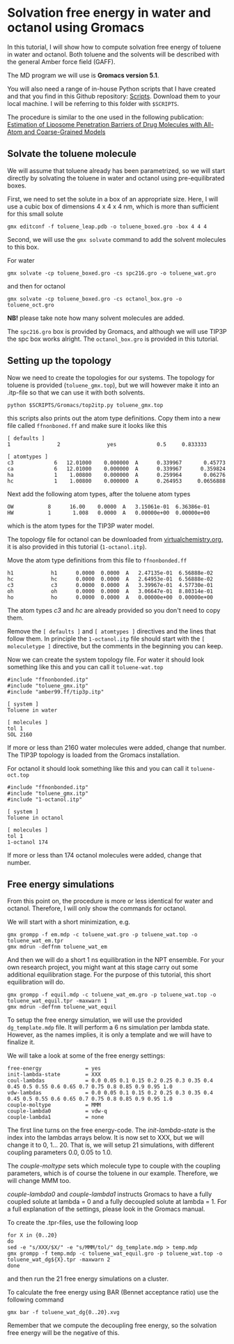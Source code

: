 # Solvation free energy in water and octanol using Gromacs

In this tutorial, I will show how to compute solvation free energy of toluene in water and octanol. Both toluene and the solvents will be described with the general Amber force field (GAFF).

The MD program we will use is **Gromacs version 5.1**.

You will also need a range of in-house Python scripts that I have created and that you find in this Github repository: [Scripts](http://www.github.com/sgenheden/scripts). Download them to your local machine. I will be referring to this folder with `$SCRIPTS`.  


The procedure is similar to the one used in the following publication:
    [Estimation of Liposome Penetration Barriers of Drug Molecules with All-Atom and Coarse-Grained Models](http://dx.doi.org/10.1021/acs.jctc.6b00557)

## Solvate the toluene molecule

We will assume that toluene already has been parametrized, so we will start directly by solvating the toluene in water and octanol using pre-equilibrated boxes.

First, we need to set the solute in a box of an appropriate size. Here, I will use a cubic box of dimensions 4 x 4 x 4 nm, which is more than sufficient for this small solute

    gmx editconf -f toluene_leap.pdb -o toluene_boxed.gro -box 4 4 4

Second, we will use the `gmx solvate` command to add the solvent molecules to this box.

For water

    gmx solvate -cp toluene_boxed.gro -cs spc216.gro -o toluene_wat.gro

and then for octanol

    gmx solvate -cp toluene_boxed.gro -cs octanol_box.gro -o toluene_oct.gro    

**NB!** please take note how many solvent molecules are added.

The `spc216.gro` box is provided by Gromacs, and although we will use TIP3P the spc box works alright. The `octanol_box.gro` is provided in this tutorial.

## Setting up the topology

Now we need to create the topologies for our systems. The topology for toluene is provided (`toluene_gmx.top`),
but we will however make it into an .itp-file so that we can use it with both solvents.

    python $SCRIPTS/Gromacs/top2itp.py toluene_gmx.top

this scripts also prints out the atom type definitions. Copy them into a new file called `ffnonboned.ff` and make sure it looks like this

    [ defaults ]    
    1               2               yes             0.5     0.833333

    [ atomtypes ]
    c3             6   12.01000    0.000000  A      0.339967       0.45773
    ca             6   12.01000    0.000000  A      0.339967      0.359824
    ha             1    1.00800    0.000000  A      0.259964       0.06276
    hc             1    1.00800    0.000000  A      0.264953     0.0656888

Next add the following atom types, after the toluene atom types

    OW           8      16.00    0.0000  A   3.15061e-01  6.36386e-01   
    HW           1       1.008   0.0000  A   0.00000e+00  0.00000e+00

which is the atom types for the TIP3P water model.

The topology file for octanol can be downloaded from [virtualchemistry.org](http://virtualchemistry.org/), it is also provided in this tutorial (`1-octanol.itp`).

Move the atom type definitions from this file to `ffnonbonded.ff`

    h1            h1      0.0000  0.0000  A   2.47135e-01  6.56888e-02
    hc            hc      0.0000  0.0000  A   2.64953e-01  6.56888e-02
    c3            c3      0.0000  0.0000  A   3.39967e-01  4.57730e-01
    oh            oh      0.0000  0.0000  A   3.06647e-01  8.80314e-01
    ho            ho      0.0000  0.0000  A   0.00000e+00  0.00000e+00

The atom types *c3* and *hc* are already provided so you don't need to copy them.

Remove the `[ defaults ]` and `[ atomtypes ]` directives and the lines that follow them. In principle the `1-octanol.itp` file should start with the `[ moleculetype ]` directive, but the comments in the beginning you can keep.

Now we can create the system topology file. For water it should look something like this and you can call it `toluene-wat.top`

    #include "ffnonbonded.itp"
    #include "toluene_gmx.itp"
    #include "amber99.ff/tip3p.itp"

    [ system ]
    Toluene in water

    [ molecules ]
    tol 1
    SOL 2160

If more or less than 2160 water molecules were added, change that number. The TIP3P topology is loaded from the Gromacs installation.

For octanol it should look something like this and you can call it `toluene-oct.top`

    #include "ffnonbonded.itp"
    #include "toluene_gmx.itp"
    #include "1-octanol.itp"

    [ system ]
    Toluene in octanol

    [ molecules ]
    tol 1
    1-octanol 174

If more or less than 174 octanol molecules were added, change that number.

## Free energy simulations

From this point on, the procedure is more or less identical for water and octanol. Therefore, I will only show the commands for octanol.

We will start with a short minimization, e.g.

    gmx grompp -f em.mdp -c toluene_wat.gro -p toluene_wat.top -o toluene_wat_em.tpr
    gmx mdrun -deffnm toluene_wat_em

And then we will do a short 1 ns equilibration in the NPT ensemble. For your own research project, you might want at this stage carry out some additional equilibration stage. For the purpose of this tutorial, this short equilibration will do.

    gmx grompp -f equil.mdp -c toluene_wat_em.gro -p toluene_wat.top -o toluene_wat_equil.tpr -maxwarn 1
    gmx mdrun -deffnm toluene_wat_equil

To setup the free energy simulation, we will use the provided `dg_template.mdp` file. It will perform a 6 ns simulation per lambda state.  However, as the names implies, it is only a template and we will have to finalize it.

We will take a look at some of the free energy settings:

    free-energy              = yes
    init-lambda-state        = XXX
    coul-lambdas             = 0.0 0.05 0.1 0.15 0.2 0.25 0.3 0.35 0.4 0.45 0.5 0.55 0.6 0.65 0.7 0.75 0.8 0.85 0.9 0.95 1.0
    vdw-lambdas              = 0.0 0.05 0.1 0.15 0.2 0.25 0.3 0.35 0.4 0.45 0.5 0.55 0.6 0.65 0.7 0.75 0.8 0.85 0.9 0.95 1.0
    couple-moltype           = MMM
    couple-lambda0           = vdw-q
    couple-lambda1           = none

The first line turns on the free energy-code. The _init-lambda-state_ is the index into the lambdas arrays below. It is now set to XXX, but we will change it to 0, 1... 20. That is, we will setup 21 simulations, with different coupling parameters 0.0, 0.05 to 1.0.

The _couple-moltype_ sets which molecule type to couple with the coupling parameters, which is of course the toluene in our example. Therefore, we will change MMM too.

_couple-lambda0_ and _couple-lambda1_ instructs Gromacs to have a fully coupled solute at lambda = 0 and a fully decoupled solute at lambda = 1. For a full explanation of the settings, please look in the Gromacs manual.

To create the .tpr-files, use the following loop

    for X in {0..20}
    do
    sed -e "s/XXX/$X/" -e "s/MMM/tol/" dg_template.mdp > temp.mdp
    gmx grompp -f temp.mdp -c toluene_wat_equil.gro -p toluene_wat.top -o toluene_wat_dg${X}.tpr -maxwarn 2
    done

and then run the 21 free energy simulations on a cluster.

To calculate the free energy using BAR (Bennet acceptance ratio) use the following command

    gmx bar -f toluene_wat_dg{0..20}.xvg

Remember that we compute the decoupling free energy, so the solvation free energy will be the negative of this.
